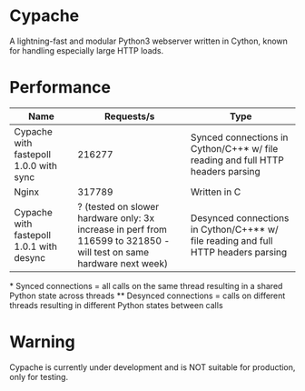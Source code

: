 # Cypache
A lightning-fast and modular Python3 webserver written in Cython, known for handling especially large HTTP loads.

# Performance

| Name | Requests/s | Type |
| --- | --- | --- |
| Cypache with fastepoll 1.0.0 with sync | 216277 | Synced connections in Cython/C++* w/ file reading and full HTTP headers parsing |
| Nginx | 317789 | Written in C |
| Cypache with fastepoll 1.0.1 with desync | ? (tested on slower hardware only: 3x increase in perf from 116599 to 321850 - will test on same hardware next week) | Desynced connections in Cython/C++** w/ file reading and full HTTP headers parsing |

\* Synced connections = all calls on the same thread resulting in a shared Python state across threads
\** Desynced connections = calls on different threads resulting in different Python states between calls

# Warning
Cypache is currently under development and is NOT suitable for production, only for testing.
